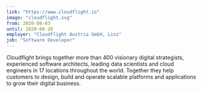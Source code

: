 ```yaml
---
link: "https://www.cloudflight.io"
image: "cloudflight.svg"
from: 2020-08-03
until: 2020-08-28
employer: "Cloudflight Austria GmbH, Linz"
job: "Software Developer"
---
```


Cloudflight brings together more than 400 visionary digital strategists, 
experienced software architects, leading data scientists and cloud 
engineers in 17 locations throughout the world. Together they help customers 
to design, build and operate scalable platforms and applications to grow their digital business.